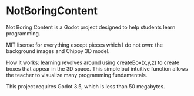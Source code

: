 # NotBoringContent
Not Boring Content is a Godot project designed to help students learn programming.

MIT lisense for everything except pieces which I do not own: the background images and Chippy 3D model.


How it works: learning revolves around using createBox(x,y,z) to create boxes that appear in the 3D space.
This simple but intuitive function allows the teacher to visualize many programming fundamentals. 

This project requires Godot 3.5, which is less than 50 megabytes. 
